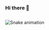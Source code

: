 ### Hi there 👋

<!--
**KathelinIshii/KathelinIshii** is a ✨ _special_ ✨ repository because its `README.md` (this file) appears on your GitHub profile.

Here are some ideas to get you started:

- 🔭 I’m currently working on ...
- 🌱 I’m currently learning ...
- 👯 I’m looking to collaborate on ...
- 🤔 I’m looking for help with ...
- 💬 Ask me about ...
- 📫 How to reach me: ...
- 😄 Pronouns: ...
- ⚡ Fun fact: ...
-->

##
  
<div> 

  ![Snake animation](https://github.com/KathelinIshii/KathelinIshii/blob/output/github-contribution-grid-snake.svg)
    
 
</div>
